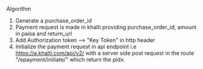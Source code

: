 Algorithm

1. Generate a purchase_order_id
2. Payment request is made in khalti providing purchase_order_id, amount in paisa and return_url
3. Add Authorization token --> "Key Token" in http header
4. Initialize the payment request in api endpoint i.e https://a.khalti.com/api/v2/ with a server side post request in the route "/epayment/initiate/" which return the pidx.
